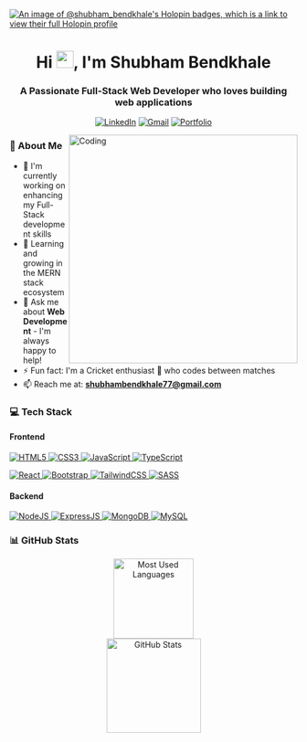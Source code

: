 [![An image of @shubham_bendkhale's Holopin badges, which is a link to view their full Holopin profile](https://holopin.me/shubham_bendkhale)](https://holopin.io/@shubham_bendkhale)

<h1 align="center">
  Hi <img src="https://media.giphy.com/media/hvRJCLFzcasrR4ia7z/giphy.gif" width="30px" height="30px"/>, I'm Shubham Bendkhale
</h1>

<h3 align="center">A Passionate Full-Stack Web Developer who loves building web applications</h3>

<div align="center">
  
<a href="https://linkedin.com/in/shubham-bendkhale" target="_blank"><img src="https://img.shields.io/badge/LinkedIn-0077B5?style=for-the-badge&logo=linkedin&logoColor=white" alt="LinkedIn"></a> <a href="mailto:shubhambendkhale77@gmail.com" target="_blank"><img src="https://img.shields.io/badge/Gmail-D14836?style=for-the-badge&logo=gmail&logoColor=white" alt="Gmail"></a> <a href="https://shubham-bendkhale-portfolio.netlify.app/" target="_blank"><img src="https://img.shields.io/badge/Portfolio-000000?style=for-the-badge&logo=About.me&logoColor=white" alt="Portfolio"></a>

</div>

<img align="right" alt="Coding" width="400" src="https://camo.githubusercontent.com/5119ee303e5e49cdf23def653b737bede0da49a859a34714d62d9ab518afbbb2/68747470733a2f2f63646e2e6472696262626c652e636f6d2f75736572732f313136323037372f73637265656e73686f74732f333834383931342f70726f6772616d6d65722e676966">

### 🚀 About Me

- 🔭 I'm currently working on enhancing my Full-Stack development skills
- 🌱 Learning and growing in the MERN stack ecosystem
- 💬 Ask me about **Web Development** - I'm always happy to help!
- ⚡ Fun fact: I'm a Cricket enthusiast 🏏 who codes between matches
- 📫 Reach me at: **shubhambendkhale77@gmail.com**

### 💻 Tech Stack

<div align="left">

#### Frontend
<a href="https://html.spec.whatwg.org/" target="_blank">
  <img src="https://img.shields.io/badge/HTML5-E34F26?style=for-the-badge&logo=html5&logoColor=white" alt="HTML5">
</a> <a href="https://www.w3.org/Style/CSS/" target="_blank">
  <img src="https://img.shields.io/badge/CSS3-1572B6?style=for-the-badge&logo=css3&logoColor=white" alt="CSS3">
</a> <a href="https://www.javascript.com/" target="_blank">
  <img src="https://img.shields.io/badge/JavaScript-F7DF1E?style=for-the-badge&logo=javascript&logoColor=black" alt="JavaScript">
  <a href="https://www.typescriptlang.org/" target="_blank">
  <img src="https://img.shields.io/badge/TypeScript-3178C6?style=for-the-badge&logo=typescript&logoColor=white" alt="TypeScript">
</a>

</a> <a href="https://react.dev/" target="_blank">
  <img src="https://img.shields.io/badge/React-20232A?style=for-the-badge&logo=react&logoColor=61DAFB" alt="React">
</a> <a href="https://getbootstrap.com/" target="_blank">
  <img src="https://img.shields.io/badge/Bootstrap-563D7C?style=for-the-badge&logo=bootstrap&logoColor=white" alt="Bootstrap">
</a> <a href="https://tailwindcss.com/" target="_blank">
  <img src="https://img.shields.io/badge/Tailwind_CSS-38B2AC?style=for-the-badge&logo=tailwind-css&logoColor=white" alt="TailwindCSS">
</a> <a href="https://sass-lang.com/" target="_blank">
  <img src="https://img.shields.io/badge/Sass-CC6699?style=for-the-badge&logo=sass&logoColor=white" alt="SASS">
</a>

#### Backend
<a href="https://nodejs.org/" target="_blank">
  <img src="https://img.shields.io/badge/Node.js-43853D?style=for-the-badge&logo=node.js&logoColor=white" alt="NodeJS">
</a> <a href="https://expressjs.com/" target="_blank">
  <img src="https://img.shields.io/badge/Express.js-404D59?style=for-the-badge" alt="ExpressJS">
</a> <a href="https://www.mongodb.com/" target="_blank">
  <img src="https://img.shields.io/badge/MongoDB-4EA94B?style=for-the-badge&logo=mongodb&logoColor=white" alt="MongoDB">
</a> <a href="https://www.mysql.com/" target="_blank">
  <img src="https://img.shields.io/badge/MySQL-005C84?style=for-the-badge&logo=mysql&logoColor=white" alt="MySQL">
</a>


</div>

### 📊 GitHub Stats

<div align="center" height="165">
  <img height="140" src="https://github-readme-stats.vercel.app/api/top-langs?username=shubhambendkhale77&show_icons=true&locale=en&layout=compact&theme=tokyonight&langs_count=4" alt="Most Used Languages"/>
</div>
<div align="center">
  <img height="165" src="https://github-readme-stats.vercel.app/api?username=shubhambendkhale77&show_icons=true&locale=en&theme=tokyonight&include_all_commits=true&count_private=true" alt="GitHub Stats"/>
</div>
